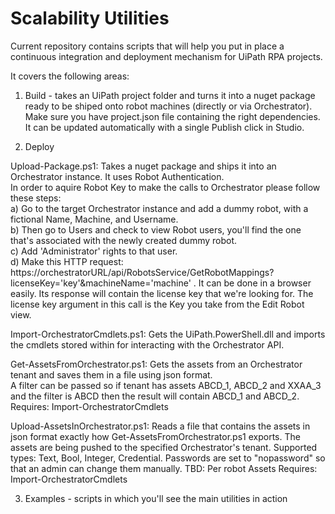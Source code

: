 # Scalability Utilities

Current repository contains scripts that will help you put in place a continuous integration and deployment mechanism for UiPath RPA projects.

It covers the following areas:

1. Build - takes an UiPath project folder and turns it into a nuget package ready to be shiped onto  robot machines (directly or via Orchestrator). 
Make sure you have project.json file containing the right dependencies. It can be updated automatically with a single Publish click in Studio.

2. Deploy 

Upload-Package.ps1: Takes a nuget package and ships it into an Orchestrator instance. It uses Robot Authentication.  
In order to aquire Robot Key to make the calls to Orchestrator please follow these steps:  
 a) Go to the target Orchestrator instance and add a dummy robot, with a fictional Name, Machine, and Username.  
 b) Then go to Users and check to view Robot users, you'll find the one that's associated with the newly created dummy robot.  
 c) Add 'Administrator' rights to that user.  
 d) Make this HTTP request: https://orchestratorURL/api/RobotsService/GetRobotMappings?licenseKey='key'&machineName='machine' . 
 It can be done in a browser easily. Its response will contain the license key that we're looking for. 
 The license key argument in this call is the Key you take from the Edit Robot view.
 
 Import-OrchestratorCmdlets.ps1: Gets the UiPath.PowerShell.dll and imports the cmdlets stored within for interacting with the Orchestrator API.
 
 Get-AssetsFromOrchestrator.ps1: Gets the assets from an Orchestrator tenant and saves them in a file using json format.  
 A filter can be passed so if tenant has assets ABCD_1, ABCD_2 and XXAA_3 and the filter is ABCD then the result will contain ABCD_1 and ABCD_2.
 Requires: Import-OrchestratorCmdlets
 
 Upload-AssetsInOrchestrator.ps1: Reads a file that contains the assets in json format exactly how Get-AssetsFromOrchestrator.ps1 exports. 
 The assets are being pushed to the specified Orchestrator's tenant. Supported types: Text, Bool, Integer, Credential. 
 Passwords are set to "nopassword" so that an admin can change them manually.
 TBD: Per robot Assets
 Requires: Import-OrchestratorCmdlets
 
 3. Examples - scripts in which you'll see the main utilities in action
 
